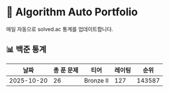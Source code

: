 # 🧠 Algorithm Auto Portfolio

매일 자동으로 solved.ac 통계를 업데이트합니다.

## 📊 백준 통계

<!--START_STATS-->
| 날짜       | 총 푼 문제 | 티어      | 레이팅 | 순위   |
| ---------- | ---------- | --------- | ------ | ------ |
| 2025-10-20 | 26 | Bronze II | 127 | 143587 |
<!--END_STATS-->
